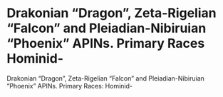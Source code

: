 # Drakonian “Dragon”, Zeta-Rigelian “Falcon” and Pleiadian-Nibiruian “Phoenix” APINs. Primary Races Hominid-

Drakonian “Dragon”, Zeta-Rigelian “Falcon” and Pleiadian-Nibiruian “Phoenix” APINs. Primary Races: Hominid-